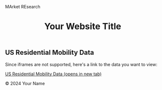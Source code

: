 <html>
<html lang="en">
<head>
  <meta charset="UTF-8">
  <meta name="viewport" content="width=device-width, initial-scale=1.0">
  MArket REsearch
  <link rel="stylesheet" href="style.css">
</head>
<body>
  <header>
    <h1>Your Website Title</h1>
    <nav>
      </nav>
  </header>
  <main>
    <section id="census-data">
      <h2>US Residential Mobility Data</h2>
      <p>Since iframes are not supported, here's a link to the data you want to view:</p>
      <a href="https://data.census.gov/vizwidget?g=060XX00US5603991815&infoSection=Residential Mobility" target="_blank">US Residential Mobility Data (opens in new tab)</a>
    </section>
    </main>
  <footer>
    <p>&copy; 2024 Your Name</p>
  </footer>
</body>
</html>
